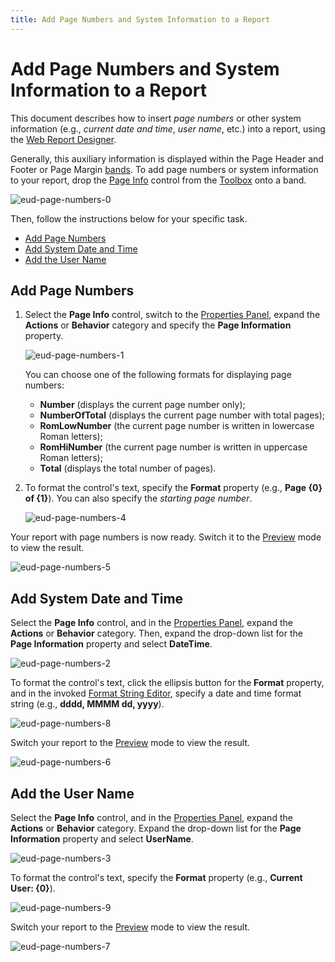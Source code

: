 ```yaml
---
title: Add Page Numbers and System Information to a Report
---
```

# Add Page Numbers and System Information to a Report
This document describes how to insert _page numbers_ or other system information (e.g., _current date and time_, _user name_, etc.) into a report, using the [Web Report Designer](../../../report-designer.md).

Generally, this auxiliary information is displayed within the Page Header and Footer or Page Margin [bands](../../report-elements/report-bands.md). To add page numbers or system information to your report, drop the [Page Info](../../report-elements/report-controls.md) control from the [Toolbox](../../interface-elements/toolbox.md) onto a band.

![eud-page-numbers-0](../../../../images/img119942.png)

Then, follow the instructions below for your specific task.
* [Add Page Numbers](#pagenumbers)
* [Add System Date and Time](#datetime)
* [Add the User Name](#username)

## <a name="pagenumbers"/>Add Page Numbers
1. Select the **Page Info** control, switch to the [Properties Panel](../../interface-elements/properties-panel.md), expand the **Actions** or **Behavior** category and specify the **Page Information** property.
	
	![eud-page-numbers-1](../../../../images/img119943.png)
	
	You can choose one of the following formats for displaying page numbers:
	* **Number** (displays the current page number only);
	* **NumberOfTotal** (displays the current page number with total pages);
	* **RomLowNumber** (the current page number is written in lowercase Roman letters);
	* **RomHiNumber** (the current page number is written in uppercase Roman letters);
	* **Total** (displays the total number of pages).
2. To format the control's text, specify the **Format** property (e.g., **Page {0} of {1}**). You can also specify the _starting page number_.
	
	![eud-page-numbers-4](../../../../images/img119946.png)

Your report with page numbers is now ready. Switch it to the [Preview](../../document-preview.md) mode to view the result.

![eud-page-numbers-5](../../../../images/img119947.png)

## <a name="datetime"/>Add System Date and Time
Select the **Page Info** control, and in the [Properties Panel](../../interface-elements/properties-panel.md), expand the **Actions** or **Behavior** category. Then, expand the drop-down list for the **Page Information** property and select **DateTime**.

![eud-page-numbers-2](../../../../images/img119944.png)

To format the control's text, click the ellipsis button for the **Format** property, and in the invoked [Format String Editor](../../interface-elements/format-string-editor.md), specify a date and time format string (e.g., **dddd, MMMM dd, yyyy**).

![eud-page-numbers-8](../../../../images/img119951.png)

Switch your report to the [Preview](../../document-preview.md) mode to view the result.

![eud-page-numbers-6](../../../../images/img119948.png)

## <a name="username"/>Add the User Name
Select the **Page Info** control, and in the [Properties Panel](../../interface-elements/properties-panel.md), expand the **Actions** or **Behavior** category. Expand the drop-down list for the **Page Information** property and select **UserName**.

![eud-page-numbers-3](../../../../images/img119945.png)

To format the control's text, specify the **Format** property (e.g., **Current User: {0}**).

![eud-page-numbers-9](../../../../images/img119952.png)

Switch your report to the [Preview](../../document-preview.md) mode to view the result.

![eud-page-numbers-7](../../../../images/img119950.png)